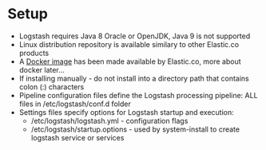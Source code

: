 # Setup #

* Logstash requires Java 8 Oracle or OpenJDK, Java 9 is not supported
* Linux distribution repository is available similary to other Elastic.co products
* A [Docker image](https://www.elastic.co/guide/en/logstash/current/docker.html) has been made available by Elastic.co, more about docker later...
* If installing manually - do not install into a directory path that contains colon (:) characters
* Pipeline configuration files define the Logstash processing pipeline: ALL files in /etc/logstash/conf.d folder
* Settings files specify options for Logstash startup and execution:
    * /etc/logstash/logstash.yml - configuration flags
    * /etc/logstash/startup.options - used by system-install to create logstash service or services